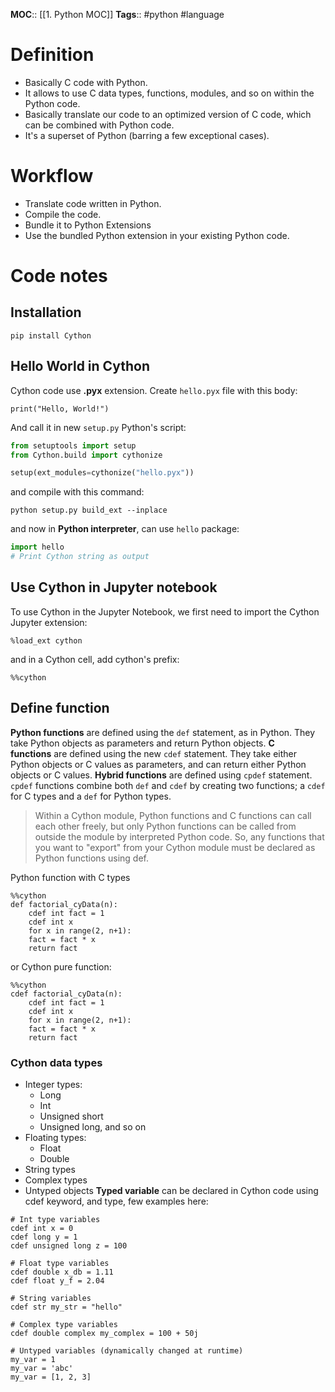 **MOC**:: [[1. Python MOC]]
**Tags**:: #python #language

# Definition
- Basically C code with Python.
- It allows to use C data types, functions, modules, and so on within the Python code.
- Basically translate our code to an optimized version of C code, which can be combined with Python code.
- It's a superset of Python (barring a few exceptional cases).

# Workflow
- Translate code written in Python.
- Compile the code.
- Bundle it to Python Extensions
- Use the bundled Python extension in your existing Python code.

# Code notes
## Installation
```shell
pip install Cython
```

## Hello World in Cython
Cython code use **.pyx** extension. Create `hello.pyx` file with this body:
```cython
print("Hello, World!")
```
And call it in new `setup.py` Python's script:
```python
from setuptools import setup
from Cython.build import cythonize

setup(ext_modules=cythonize("hello.pyx"))
```
and compile with this command:
```shell
python setup.py build_ext --inplace
```
and now in **Python interpreter**, can use `hello` package:
```python
import hello
# Print Cython string as output
```

## Use Cython in Jupyter notebook
To use Cython in the Jupyter Notebook, we first need to import the Cython Jupyter extension:
```ipynb
%load_ext cython
```
and in a Cython cell, add cython's prefix:
```ipynb
%%cython
```

## Define function
**Python functions** are defined using the `def` statement, as in Python. They take Python objects as parameters and return Python objects.
**C functions** are defined using the new `cdef` statement. They take either Python objects or C values as parameters, and can return either Python objects or C values.
**Hybrid functions** are defined using `cpdef` statement. `cpdef` functions combine both `def` and `cdef` by creating two functions; a `cdef` for C types and a `def` for Python types.
> Within a Cython module, Python functions and C functions can call each other freely, but only Python functions can be called from outside the module by interpreted Python code. So, any functions that you want to "export" from your Cython module must be declared as Python functions using def.

Python function with C types
```cython
%%cython
def factorial_cyData(n):
	cdef int fact = 1
	cdef int x
	for x in range(2, n+1):
	fact = fact * x
	return fact
```
or Cython pure function:
```cython
%%cython
cdef factorial_cyData(n):
	cdef int fact = 1
	cdef int x
	for x in range(2, n+1):
	fact = fact * x
	return fact
```
### Cython data types
- Integer types:
	- Long
	- Int
	- Unsigned short
	- Unsigned long, and so on
- Floating types:
	- Float
	- Double
- String types
- Complex types
- Untyped objects
**Typed variable** can be declared in Cython code using cdef keyword, and type, few examples here:
```cython
# Int type variables
cdef int x = 0
cdef long y = 1
cdef unsigned long z = 100

# Float type variables
cdef double x_db = 1.11
cdef float y_f = 2.04

# String variables
cdef str my_str = "hello"

# Complex type variables
cdef double complex my_complex = 100 + 50j

# Untyped variables (dynamically changed at runtime)
my_var = 1
my_var = 'abc'
my_var = [1, 2, 3]
```
